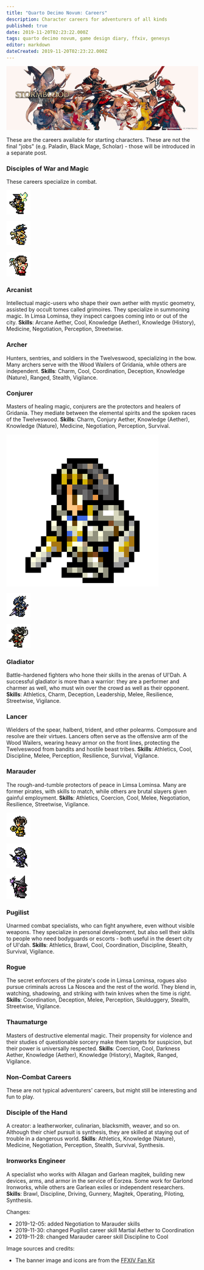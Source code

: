 ```yaml
---
title: "Quarto Decimo Novum: Careers"
description: Character careers for adventurers of all kinds
published: true
date: 2019-11-20T02:23:22.000Z
tags: quarto decimo novum, game design diary, ffxiv, genesys
editor: markdown
dateCreated: 2019-11-20T02:23:22.000Z
---
```


![Featured Image](quarto-decimo-novum-careers.jpg)

These are the careers available for starting characters. These are not the final "jobs" (e.g. Paladin, Black Mage, Scholar) - those will be introduced in a separate post.

### Disciples of War and Magic

These careers specialize in combat.

![](sp5mrWVjVxTfzVZbsKE0YJlLx0.png)

![](wCYPhfqOddtXkUkBQf6_7eWUjc.png)

![](eaJatBZQrhQOU3V6FBnuxzR4iU.png)

### Arcanist

Intellectual magic-users who shape their own aether with mystic geometry, assisted by occult tomes called grimoires. They specialize in summoning magic. In Limsa Lominsa, they inspect cargoes coming into or out of the city. **Skills**: Arcane Aether, Cool, Knowledge (Aether), Knowledge (History), Medicine, Negotiation, Perception, Streetwise.

### Archer

Hunters, sentries, and soldiers in the Twelveswood, specializing in the bow. Many archers serve with the Wood Wailers of Gridania, while others are independent. **Skills**: Charm, Cool, Coordination, Deception, Knowledge (Nature), Ranged, Stealth, Vigilance.

### Conjurer

Masters of healing magic, conjurers are the protectors and healers of Gridania. They mediate between the elemental spirits and the spoken races of the Twelveswood. **Skills**: Charm, Conjury Aether, Knowledge (Aether), Knowledge (Nature), Medicine, Negotiation, Perception, Survival.

![](Jk768MD2Ejd7XopHym7bnXJTWg-1.png)

![](8yYujJqsxOUYkOkAU8VauXyQNg-1.png)

![](hHGPApK849prbuKia2EFZ6Y6Cs-1.png)

### Gladiator

Battle-hardened fighters who hone their skills in the arenas of Ul'Dah. A successful gladiator is more than a warrior: they are a performer and charmer as well, who must win over the crowd as well as their opponent. **Skills**: Athletics, Charm, Deception, Leadership, Melee, Resilience, Streetwise, Vigilance.

### Lancer

Wielders of the spear, halberd, trident, and other polearms. Composure and resolve are their virtues. Lancers often serve as the offensive arm of the Wood Wailers, wearing heavy armor on the front lines, protecting the Twelveswood from bandits and hostile beast tribes. **Skills**: Athletics, Cool, Discipline, Melee, Perception, Resilience, Survival, Vigilance.

### Marauder

The rough-and-tumble protectors of peace in Limsa Lominsa. Many are former pirates, with skills to match, while others are brutal slayers given gainful employment. **Skills**: Athletics, Coercion, Cool, Melee, Negotiation, Resilience, Streetwise, Vigilance.

![](eFLTJj757yr7EFtZTtew4nL0nk-1.png)

![](4ogkA8yk-ntmuqc-yaad4iJ3cQ-1.png)

![](qe5SQjWAk8dVGAScWycVflA5pg-1.png)

### Pugilist

Unarmed combat specialists, who can fight anywhere, even without visible weapons. They specialize in personal development, but also sell their skills to people who need bodyguards or escorts - both useful in the desert city of Ul'dah. **Skills**: Athletics, Brawl, Cool, Coordination, Discipline, Stealth, Survival, Vigilance.

### Rogue

The secret enforcers of the pirate's code in Limsa Lominsa, rogues also pursue criminals across La Noscea and the rest of the world. They blend in, watching, shadowing, and striking with twin knives when the time is right. **Skills**: Coordination, Deception, Melee, Perception, Skulduggery, Stealth, Streetwise, Vigilance.

### Thaumaturge

Masters of destructive elemental magic. Their propensity for violence and their studies of questionable sorcery make them targets for suspicion, but their power is universally respected. **Skills**: Coercion, Cool, Darkness Aether, Knowledge (Aether), Knowledge (History), Magitek, Ranged, Vigilance.

### Non-Combat Careers

These are not typical adventurers' careers, but might still be interesting and fun to play.

### Disciple of the Hand

A creator: a leatherworker, culinarian, blacksmith, weaver, and so on. Although their chief pursuit is synthesis, they are skilled at staying out of trouble in a dangerous world. **Skills**: Athletics, Knowledge (Nature), Medicine, Negotiation, Perception, Stealth, Survival, Synthesis.

### Ironworks Engineer

A specialist who works with Allagan and Garlean magitek, building new devices, arms, and armor in the service of Eorzea. Some work for Garlond Ironworks, while others are Garlean exiles or independent researchers. **Skills**: Brawl, Discipline, Driving, Gunnery, Magitek, Operating, Piloting, Synthesis.

Changes:

* 2019-12-05: added Negotiation to Marauder skills
* 2019-11-30: changed Pugilist career skill Martial Aether to Coordination
* 2019-11-28: changed Marauder career skill Discipline to Cool

Image sources and credits:

* The banner image and icons are from the [FFXIV Fan Kit](https://na.finalfantasyxiv.com/lodestone/special/fankit/twitter_kit/)


    
